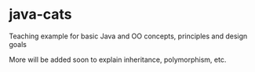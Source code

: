 # java-cats
Teaching example for basic Java and OO concepts, principles and design goals

More will be added soon to explain inheritance, polymorphism, etc.
